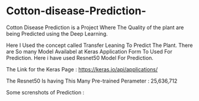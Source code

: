 # Cotton-disease-Prediction-

Cotton Disease Prediction is a Project Where The Quality of the plant are being Predicted using the Deep Learning.

Here I Used the concept called Transfer Leaning To Predict The Plant.
There are So many Model Availabel at Keras Application Form To Used For Prediction.
Here i have used Resnet50 Model For Prediction.

The Link for the Keras Page : https://keras.io/api/applications/

The Resnet50 Is having This Many Pre-trained Perameter : 25,636,712

Some screnshots of Prediction :
